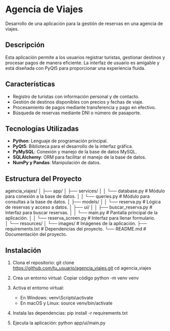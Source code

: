 # Agencia de Viajes

Desarrollo de una aplicación para la gestión de reservas en una agencia de viajes.

## Descripción

Esta aplicación permite a los usuarios registrar turistas, gestionar destinos y procesar pagos de manera eficiente. La interfaz de usuario es amigable y está diseñada con PyQt5 para proporcionar una experiencia fluida.

## Características

- Registro de turistas con información personal y de contacto.
- Gestión de destinos disponibles con precios y fechas de viaje.
- Procesamiento de pagos mediante transferencia y pago en efectivo.
- Búsqueda de reservas mediante DNI o número de pasaporte.

## Tecnologías Utilizadas

- **Python**: Lenguaje de programación principal.
- **PyQt5**: Biblioteca para el desarrollo de la interfaz gráfica.
- **PyMySQL**: Conexión y manejo de la base de datos MySQL.
- **SQLAlchemy**: ORM para facilitar el manejo de la base de datos.
- **NumPy y Pandas**: Manipulación de datos.

## Estructura del Proyecto

agencia_viajes/ 
│ 
├── app/ 
│   ├── services/ 
│   │   └── database.py # Módulo para conexión a la base de datos. 
│   │   └── queries.py # Módulo para consultas a la base de datos. 
│   ├── models/ 
│   │   └── reserva.py # Lógica de reservas y acceso a datos. 
│   ├── ui/ 
│   │   ├── buscar_reserva.py # Interfaz para buscar reservas. 
│   │   └── main.py # Pantalla principal de la aplicación.
│   │   └── reserva_screen.py # Interfaz para llenar formulario.  
│   └── resources/ 
│       └── images/ # Imágenes de la aplicación. 
├── requirements.txt # Dependencias del proyecto. 
└── README.md # Documentación del proyecto.

## Instalación

1. Clona el repositorio:
   git clone https://github.com/tu_usuario/agencia_viajes.git
   cd agencia_viajes

2. Crea un entorno virtual:
    Copiar código
    python -m venv venv

3. Activa el entorno virtual:
    - En Windows:
        venv\Scripts\activate
    - En macOS y Linux:
        source venv/bin/activate

4. Instala las dependencias:
    pip install -r requirements.txt

5. Ejecuta la aplicación:
    python app/ui/main.py